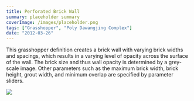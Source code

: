 ```yaml
---
title: Perforated Brick Wall
summary: placeholder summary
coverImage: /images/placeholder.png
tags: ["Grasshopper", "Poly Dawangjing Complex"]
date: "2012-03-26"
---
```


This grasshopper definition creates a brick wall with varying brick widths and spacings, which results in a varying level of opacity across the surface of the wall. The brick size and thus wall opacity is determined by a grey-scale image. Other parameters such as the maximum brick width, brick height, grout width, and minimum overlap are specified by parameter sliders.

![](sample-image.png)
